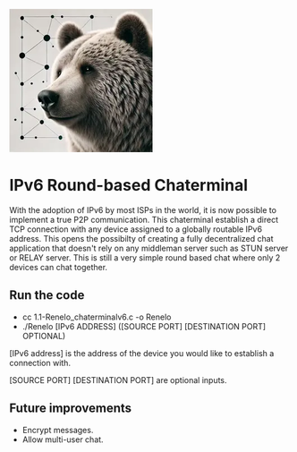 ![Bear Head](concept-img.webp)
# IPv6 Round-based Chaterminal

With the adoption of IPv6 by most ISPs in the world, it is now possible to implement a true P2P communication. This chaterminal establish a direct TCP connection with any device assigned to a globally routable IPv6 address. This opens the possibilty of creating a fully decentralized chat application that doesn't rely on any middleman server such as STUN server or RELAY server. This is still a very simple round based chat where only 2 devices can chat together.  

##  Run the code
- cc 1.1-Renelo_chaterminalv6.c -o Renelo
- ./Renelo [IPv6 ADDRESS] ([SOURCE PORT] [DESTINATION PORT] OPTIONAL)

[IPv6 address] is the address of the device you would like to establish a connection with.

[SOURCE PORT] [DESTINATION PORT] are optional inputs.

  
##  Future improvements
- Encrypt messages.
- Allow multi-user chat.
